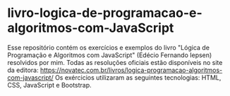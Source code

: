 # livro-logica-de-programacao-e-algoritmos-com-JavaScript
Esse repositório contém os exercícios e exemplos do livro "Lógica de Programação e Algoritmos com JavaScript" (Edécio Fernando Iepsen) resolvidos por mim. Todas as resoluções oficiais estão disponíveis no site da editora: https://novatec.com.br/livros/logica-programacao-algoritmos-com-javascript/  Os exércicios utilizaram as seguintes tecnologias: HTML, CSS, JavaScript e Bootstrap.
